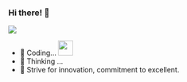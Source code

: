 
### Hi there! 👋 
![](http://github-profile-summary-cards.vercel.app/api/cards/profile-details?username=OceanWong1991&theme=github)

- 🔭 Coding...    <img src="https://media.giphy.com/media/WUlplcMpOCEmTGBtBW/giphy.gif" width="30">
- 🤔 Thinking ...
- 🌱 Strive for innovation, commitment to excellent.

    
<!--
### Hi there 👋
**OceanWong1991/OceanWong1991** is a ✨ _special_ ✨ repository because its `README.md` (this file) appears on your GitHub profile.

Here are some ideas to get you started:

- 🔭 I’m currently working on ...
- 🌱 I’m currently learning ...
- 👯 I’m looking to collaborate on ...
- 🤔 I’m looking for help with ...
- 💬 Ask me about ...
- 📫 How to reach me: ...
- 😄 Pronouns: ...
- ⚡ Fun fact: ...  
-->


